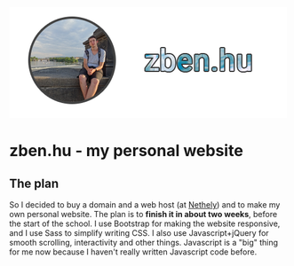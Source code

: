 ![zben.hu](readmemdlogo.png)
# zben.hu - my personal website
## The plan
So I decided to buy a domain and a web host (at [Nethely](https://www.nethely.hu)) and to make my own personal website. The plan is to **finish it in about two weeks**, before the start of the school.
I use Bootstrap for making the website responsive, and I use Sass to simplify writing CSS. I also use Javascript+jQuery for smooth scrolling, interactivity and other things. Javascript is a "big" thing for me now because I haven't really written Javascript code before.
